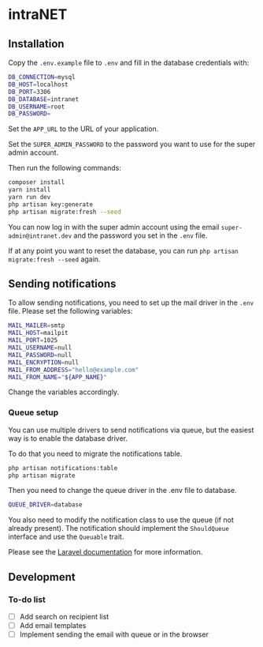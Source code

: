 # intraNET

## Installation

Copy the `.env.example` file to `.env` and fill in the database credentials with:
```bash
DB_CONNECTION=mysql
DB_HOST=localhost
DB_PORT=3306
DB_DATABASE=intranet
DB_USERNAME=root
DB_PASSWORD=
```

Set the `APP_URL` to the URL of your application.

Set the `SUPER_ADMIN_PASSWORD` to the password you want to use for the super admin account.

Then run the following commands:
```bash
composer install
yarn install
yarn run dev
php artisan key:generate
php artisan migrate:fresh --seed
```

You can now log in with the super admin account using the email `super-admin@intranet.dev` and the password you set in
the `.env` file.

If at any point you want to reset the database, you can run `php artisan migrate:fresh --seed` again.

## Sending notifications

To allow sending notifications, you need to set up the mail driver in the `.env` file. Please set the following
variables:

```bash
MAIL_MAILER=smtp
MAIL_HOST=mailpit
MAIL_PORT=1025
MAIL_USERNAME=null
MAIL_PASSWORD=null
MAIL_ENCRYPTION=null
MAIL_FROM_ADDRESS="hello@example.com"
MAIL_FROM_NAME="${APP_NAME}"
```

Change the variables accordingly.

### Queue setup

You can use multiple drivers to send notifications via queue, but the easiest way is to enable the database driver.

To do that you need to migrate the notifications table.

```bash
php artisan notifications:table
php artisan migrate
```

Then you need to change the queue driver in the .env file to database.

```bash
QUEUE_DRIVER=database
```

You also need to modify the notification class to use the queue (if not already present).
The notification should implement the `ShouldQueue` interface and use the `Queuable` trait.

Please see the [Laravel documentation](https://laravel.com/docs/8.x/notifications#queueing-notifications) for more
information.

## Development

### To-do list

- [ ] Add search on recipient list
- [ ] Add email templates
- [ ] Implement sending the email with queue or in the browser
